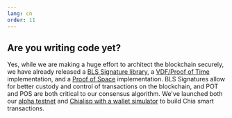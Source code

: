 ```yaml
---
lang: cn
order: 11
---
```


Are you writing code yet?
-----------------------

Yes, while we are making a huge effort to architect the blockchain securely, we have already released a [BLS Signature library](https://github.com/Chia-Network/bls-signatures), a [VDF/Proof of Time](https://github.com/Chia-Network/vdf-competition) implementation, and a [Proof of Space](https://github.com/Chia-Network/proofofspace) implementation. BLS Signatures allow for better custody and control of transactions on the blockchain, and POT and POS are both critical to our consensus algorithm. We've launched both our [alpha testnet](https://www.chia.net/2019/11/26/alpha-release.en.html) and [Chialisp with a wallet simulator](https://www.chia.net/2019/11/27/chialisp.en.html) to build Chia smart transactions.
